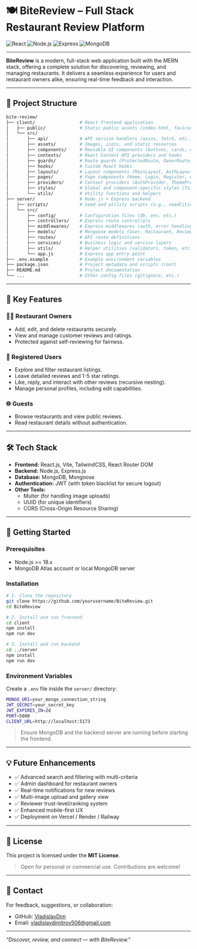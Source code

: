 # 🍽️ BiteReview – Full Stack Restaurant Review Platform

![React](https://img.shields.io/badge/Frontend-React-blue)
![Node.js](https://img.shields.io/badge/Backend-Node.js-green)
![Express](https://img.shields.io/badge/API-Express-lightgrey)
![MongoDB](https://img.shields.io/badge/Database-MongoDB-brightgreen)

---

**BiteReview** is a modern, full-stack web application built with the MERN stack, offering a complete solution for discovering, reviewing, and managing restaurants. It delivers a seamless experience for users and restaurant owners alike, ensuring real-time feedback and interaction.

---

## 📁 Project Structure

```bash
bite-review/
├── client/                 # React frontend application
│   ├── public/             # Static public assets (index.html, favicon, etc.)
│   └── src/
│       ├── api/            # API service handlers (axios, fetch, etc.)
│       ├── assets/         # Images, icons, and static resources
│       ├── components/     # Reusable UI components (buttons, cards, etc.)
│       ├── contexts/       # React Context API providers and hooks
│       ├── guards/         # Route guards (ProtectedRoute, OwnerRoute, etc.)
│       ├── hooks/          # Custom React hooks
│       ├── layouts/        # Layout components (MainLayout, AuthLayout, etc.)
│       ├── pages/          # Page components (Home, Login, Register, etc.)
│       ├── providers/      # Context providers (AuthProvider, ThemeProvider, etc.)
│       ├── styles/         # Global and component-specific styles (Tailwind, CSS)
│       └── utils/          # Utility functions and helpers
├── server/                 # Node.js + Express backend
│   ├── scripts/            # Seed and utility scripts (e.g., seedCities.js)
│   └── src/
│       ├── config/         # Configuration files (db, env, etc.)
│       ├── controllers/    # Express route controllers
│       ├── middlewares/    # Express middlewares (auth, error handling, etc.)
│       ├── models/         # Mongoose models (User, Restaurant, Review, etc.)
│       ├── routes/         # API route definitions
│       ├── services/       # Business logic and service layers
│       ├── utils/          # Helper utilities (validators, token, etc.)
│       └── app.js          # Express app entry point
├── .env.example            # Example environment variables
├── package.json            # Project metadata and scripts (root)
├── README.md               # Project documentation
└── ...                     # Other config files (gitignore, etc.)
```

---

## 🧐 Key Features

### 👨‍🍳 Restaurant Owners
- Add, edit, and delete restaurants securely.
- View and manage customer reviews and ratings.
- Protected against self-reviewing for fairness.

### 👤 Registered Users
- Explore and filter restaurant listings.
- Leave detailed reviews and 1-5 star ratings.
- Like, reply, and interact with other reviews (recursive nesting).
- Manage personal profiles, including edit capabilities.

### 🌐 Guests
- Browse restaurants and view public reviews.
- Read restaurant details without authentication.

---

## 🛠️ Tech Stack

- **Frontend:** React.js, Vite, TailwindCSS, React Router DOM
- **Backend:** Node.js, Express.js
- **Database:** MongoDB, Mongoose
- **Authentication:** JWT (with token blacklist for secure logout)
- **Other Tools:**
  - Multer (for handling image uploads)
  - UUID (for unique identifiers)
  - CORS (Cross-Origin Resource Sharing)

---

## 🚀 Getting Started

### Prerequisites
- Node.js >= 18.x
- MongoDB Atlas account or local MongoDB server

### Installation

```bash
# 1. Clone the repository
git clone https://github.com/yourusername/BiteReview.git
cd BiteReview

# 2. Install and run frontend
cd client
npm install
npm run dev

# 3. Install and run backend
cd ../server
npm install
npm run dev
```

### Environment Variables
Create a `.env` file inside the `server/` directory:
```bash
MONGO_URI=your_mongo_connection_string
JWT_SECRET=your_secret_key
JWT_EXPIRES_IN=2d
PORT=5000
CLIENT_URL=http://localhost:5173
```

> Ensure MongoDB and the backend server are running before starting the frontend.

---

## 💡 Future Enhancements

- ✅ Advanced search and filtering with multi-criteria
- ✅ Admin dashboard for restaurant owners
- ✅ Real-time notifications for new reviews
- ✅ Multi-image upload and gallery view
- ✅ Reviewer trust-level/ranking system
- ✅ Enhanced mobile-first UX
- ✅ Deployment on Vercel / Render / Railway

---

## 📄 License

This project is licensed under the **MIT License**.

> Open for personal or commercial use. Contributions are welcome!

---

## 📙 Contact

For feedback, suggestions, or collaboration:

- GitHub: [VladislavDim](https://github.com/VladislavDim)
- Email: vladislavdimitrov506@gmail.com

---

_"Discover, review, and connect — with BiteReview."_
